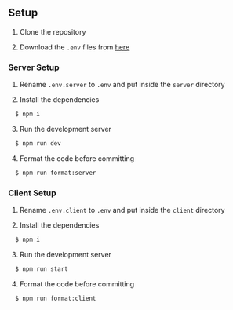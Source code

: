 ## Setup

1. Clone the repository

2. Download the `.env` files from [here](https://drive.google.com/drive/folders/1PtD4f61ON4NkOK_iARYHnM2kJaPXC0sE?usp=sharing)

### Server Setup

1. Rename `.env.server` to `.env` and put inside the `server` directory

2. Install the dependencies

```bash
  $ npm i
```

3. Run the development server

```bash
  $ npm run dev
```

4. Format the code before committing

```bash
  $ npm run format:server
```

### Client Setup

1. Rename `.env.client` to `.env` and put inside the `client` directory

2. Install the dependencies

```bash
  $ npm i
```

3. Run the development server

```bash
  $ npm run start
```

4. Format the code before committing

```bash
  $ npm run format:client
